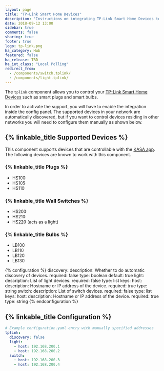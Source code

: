 ```yaml
---
layout: page
title: "TP-Link Smart Home Devices"
description: "Instructions on integrating TP-Link Smart Home Devices to Home Assistant."
date: 2018-09-12 13:00
sidebar: true
comments: false
sharing: true
footer: true
logo: tp-link.png
ha_category: Hub
featured: false
ha_release: TBD
ha_iot_class: "Local Polling"
redirect_from:
  - /components/switch.tplink/
  - /components/light.tplink/
---
```


The `tplink` component allows you to control your [TP-Link Smart Home Devices](https://www.tp-link.com/kasa-smart/) such as smart plugs and smart bulbs.

In order to activate the support, you will have to enable the integration inside the config panel.
The supported devices in your network are automatically discovered, but if you want to control devices residing in other networks you will need to configure them manually as shown below.

## {% linkable_title Supported Devices %}

This component supports devices that are controllable with the [KASA app](https://www.tp-link.com/us/kasa-smart/kasa.html).
The following devices are known to work with this component.

### {% linkable_title Plugs %}

- HS100
- HS105
- HS110

### {% linkable_title Wall Switches %}

- HS200
- HS210
- HS220 (acts as a light)

### {% linkable_title Bulbs %}

- LB100
- LB110
- LB120
- LB130

{% configuration %}
discovery:
  description: Whether to do automatic discovery of devices.
  required: false
  type: boolean
  default: true
light:
  description: List of light devices.
  required: false
  type: list
  keys:
    host:
      description: Hostname or IP address of the device.
      required: true
      type: string
switch:
  description: List of switch devices.
  required: false
  type: list
  keys:
    host:
        description: Hostname or IP address of the device.
        required: true
        type: string
{% endconfiguration %}

## {% linkable_title Configuration %}

```yaml
# Example configuration.yaml entry with manually specified addresses
tplink:
  discovery: false
  light:
    - host: 192.168.200.1
    - host: 192.168.200.2
  switch:
    - host: 192.168.200.3
    - host: 192.168.200.4
```
